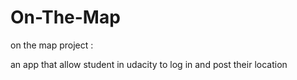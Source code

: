 # On-The-Map

on the map project : 

an app that allow student in udacity to log in and post their location
